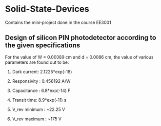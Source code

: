 # Solid-State-Devices
Contains the mini-project done in the course EE3001

## Design of silicon PIN photodetector according to the given specifications


For the value of W = 0.00089 cm and d = 0.0086 cm, the value of various parameters are found out to be:
1. Dark current: 2.1225*exp(-18)

2. Responsivity : 0.456192 A/W

3. Capacitance : 6.8*exp(-14) F

4. Transit time: 8.9*exp(-11) s

5. V_rev minimum : ~22.25 V

6. V_rev maximum : ~175 V
